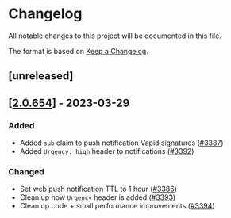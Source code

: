 # Changelog
All notable changes to this project will be documented in this file.

The format is based on [Keep a Changelog](https://keepachangelog.com/en/1.0.0/).

## [unreleased]

## [[2.0.654](https://github.com/open-ic/open-chat/releases/tag/v2.0.654-notifications_pusher)] - 2023-03-29

### Added

- Added `sub` claim to push notification Vapid signatures ([#3387](https://github.com/open-ic/open-chat/pull/3387))
- Added `Urgency: high` header to notifications ([#3392](https://github.com/open-ic/open-chat/pull/3392))

### Changed

- Set web push notification TTL to 1 hour ([#3386](https://github.com/open-ic/open-chat/pull/3386))
- Clean up how `Urgency` header is added ([#3393](https://github.com/open-ic/open-chat/pull/3393))
- Clean up code + small performance improvements ([#3394](https://github.com/open-ic/open-chat/pull/3394))
